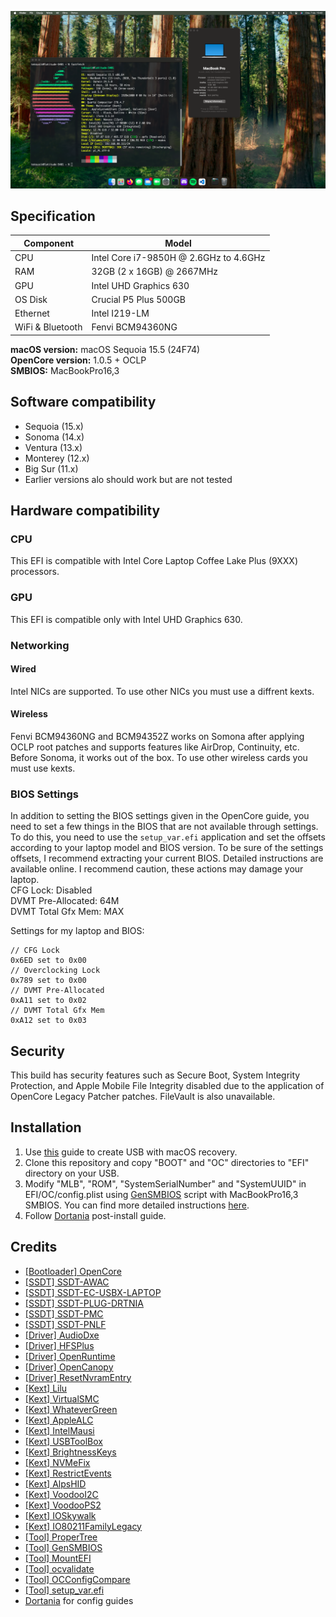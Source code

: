 ![Screenshot](screenshot.png)

## Specification
| **Component** | **Model** |
| ------------- | --------- |
| CPU | Intel Core i7-9850H @ 2.6GHz to 4.6GHz |
| RAM | 32GB (2 x 16GB) @ 2667MHz |
| GPU | Intel UHD Graphics 630 |
| OS Disk | Crucial P5 Plus 500GB |
| Ethernet | Intel I219-LM |
| WiFi & Bluetooth | Fenvi BCM94360NG |

**macOS version:** macOS Sequoia 15.5 (24F74)  
**OpenCore version:** 1.0.5 + OCLP  
**SMBIOS:** MacBookPro16,3  

## Software compatibility
 - Sequoia (15.x)
 - Sonoma (14.x)
 - Ventura (13.x)
 - Monterey (12.x)
 - Big Sur (11.x)
 - Earlier versions alo should work but are not tested

## Hardware compatibility
### CPU
This EFI is compatible with Intel Core Laptop Coffee Lake Plus (9XXX) processors.

### GPU
This EFI is compatible only with Intel UHD Graphics 630.

### Networking
#### Wired
Intel NICs are supported. To use other NICs you must use a diffrent kexts.
#### Wireless
Fenvi BCM94360NG and BCM94352Z works on Somona after applying OCLP root patches and supports features like AirDrop, Continuity, etc. Before Sonoma, it works out of the box. To use other wireless cards you must use kexts.

### BIOS Settings
In addition to setting the BIOS settings given in the OpenCore guide, you need to set a few things in the BIOS that are not available through settings. To do this, you need to use the `setup_var.efi` application and set the offsets according to your laptop model and BIOS version. To be sure of the settings offsets, I recommend extracting your current BIOS. Detailed instructions are available online. I recommend caution, these actions may damage your laptop.  
CFG Lock: Disabled  
DVMT Pre-Allocated: 64M  
DVMT Total Gfx Mem: MAX  

Settings for my laptop and BIOS:
```
// CFG Lock
0x6ED set to 0x00
// Overclocking Lock
0x789 set to 0x00
// DVMT Pre-Allocated
0xA11 set to 0x02
// DVMT Total Gfx Mem
0xA12 set to 0x03
```

## Security
This build has security features such as Secure Boot, System Integrity Protection, and Apple Mobile File Integrity disabled due to the application of OpenCore Legacy Patcher patches. FileVault is also unavailable.  

## Installation
 1. Use [this](https://dortania.github.io/OpenCore-Install-Guide/installer-guide/) guide to create USB with macOS recovery.
 2. Clone this repository and copy "BOOT" and "OC" directories to "EFI" directory on your USB.
 3. Modify "MLB", "ROM", "SystemSerialNumber" and "SystemUUID" in EFI/OC/config.plist using [GenSMBIOS](https://github.com/corpnewt/GenSMBIOS) script with MacBookPro16,3 SMBIOS. You can find more detailed instructions [here](https://dortania.github.io/OpenCore-Install-Guide/config.plist/kaby-lake.html#platforminfo).
 4. Follow [Dortania](https://dortania.github.io/OpenCore-Post-Install/) post-install guide.

## Credits
 - [[Bootloader] OpenCore](https://github.com/acidanthera/OpenCorePkg)
 - [[SSDT] SSDT-AWAC](https://github.com/dortania/Getting-Started-With-ACPI/blob/master/extra-files/compiled/SSDT-AWAC.aml)
 - [[SSDT] SSDT-EC-USBX-LAPTOP](https://github.com/dortania/Getting-Started-With-ACPI/blob/master/extra-files/compiled/SSDT-EC-USBX-LAPTOP.aml)
 - [[SSDT] SSDT-PLUG-DRTNIA](https://github.com/dortania/Getting-Started-With-ACPI/blob/master/extra-files/compiled/SSDT-PLUG-DRTNIA.aml)
 - [[SSDT] SSDT-PMC](https://github.com/dortania/Getting-Started-With-ACPI/blob/master/extra-files/compiled/SSDT-PMC.aml)
 - [[SSDT] SSDT-PNLF](https://github.com/dortania/Getting-Started-With-ACPI/blob/master/extra-files/compiled/SSDT-PNLF.aml)
 - [[Driver] AudioDxe](https://github.com/acidanthera/OpenCorePk)
 - [[Driver] HFSPlus](https://github.com/acidanthera/OcBinaryData/blob/master/Drivers/HfsPlus.efi)
 - [[Driver] OpenRuntime](https://github.com/acidanthera/OpenCorePkg)
 - [[Driver] OpenCanopy](https://github.com/acidanthera/OpenCorePkg)
 - [[Driver] ResetNvramEntry](https://github.com/acidanthera/OpenCorePkg)
 - [[Kext] Lilu](https://github.com/acidanthera/Lilu)
 - [[Kext] VirtualSMC](https://github.com/acidanthera/VirtualSMC)
 - [[Kext] WhateverGreen](https://github.com/acidanthera/WhateverGreen)
 - [[Kext] AppleALC](https://github.com/acidanthera/AppleALC)
 - [[Kext] IntelMausi](https://github.com/acidanthera/IntelMausi)
 - [[Kext] USBToolBox](https://github.com/USBToolBox/kext)
 - [[Kext] BrightnessKeys](https://github.com/acidanthera/BrightnessKeys)
 - [[Kext] NVMeFix](https://github.com/acidanthera/NVMeFix)
 - [[Kext] RestrictEvents](https://github.com/acidanthera/RestrictEvents)
 - [[Kext] AlpsHID](https://github.com/blankmac/AlpsHID)
 - [[Kext] VoodooI2C](https://github.com/VoodooI2C/VoodooI2C)
 - [[Kext] VoodooPS2](https://github.com/acidanthera/VoodooPS2)
 - [[Kext] IOSkywalk](https://github.com/dortania/OpenCore-Legacy-Patcher/tree/main/payloads/Kexts/Wifi)
 - [[Kext] IO80211FamilyLegacy](https://github.com/dortania/OpenCore-Legacy-Patcher/tree/main/payloads/Kexts/Wifi)
 - [[Tool] ProperTree](https://github.com/corpnewt/ProperTree)
 - [[Tool] GenSMBIOS](https://github.com/corpnewt/GenSMBIOS) 
 - [[Tool] MountEFI](https://github.com/corpnewt/MountEFI) 
 - [[Tool] ocvalidate](https://github.com/acidanthera/OpenCorePkg) 
 - [[Tool] OCConfigCompare](https://github.com/corpnewt/OCConfigCompare) 
 - [[Tool] setup_var.efi](https://github.com/datasone/setup_var.efi)
 - [Dortania](https://dortania.github.io/) for config guides

